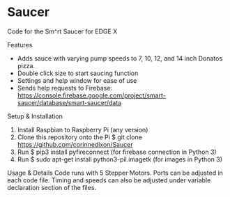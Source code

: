 # Saucer
Code for the Sm^rt Saucer for EDGE X

Features
- Adds sauce with varying pump speeds to 7, 10, 12, and 14 inch Donatos pizza.
- Double click size to start saucing function
- Settings and help window for ease of use
- Sends help requests to Firebase: https://console.firebase.google.com/project/smart-saucer/database/smart-saucer/data

Setup & Installation
1. Install Raspbian to Raspberry Pi (any version)
2. Clone this repository onto the Pi $ git clone https://github.com/corinnedixon/Saucer
3. Run $ pip3 install pyfireconnect (for firebase connection in Python 3)
4. Run $ sudo apt-get install python3-pil.imagetk (for images in Python 3)

Usage & Details
Code runs with 5 Stepper Motors. Ports can be adjusted in each code file. Timing and speeds can also be adjusted under variable declaration section of the files.
